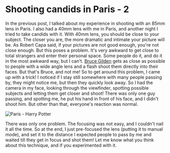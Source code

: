 # Shooting candids in Paris - 2

In the previous post, I talked about my experience in shooting with an 85mm lens in Paris. I also had a 40mm lens with me in Paris, and another night I tried to take candids with it. With 40mm lens, you should be close to your subject. The closer you are, the more dramatic and intimate your picture will be. As Robert Capa said, if your pictures are not good enough, you're not close enough. But this poses a problem. It's very awkward to get close to total strangers and enter their personal space. Some people do it, and do it in the most awkward way, but I can't. [Bruce Gilden](http://en.wikipedia.org/wiki/Bruce_Gilden) gets as close as possible to people with a wide angle lens and a flash shoot them directly into their faces. But that's Bruce, and not me!
So to get around this problem, I came up with a trick! I noticed if I stay still somewhere with many people passing by, they might notice me, but then they quickly look away. So I had the camera in my face, looking through the viewfinder, spotting possible subjects and letting them get closer and shoot! There was only one guy passing, and spotting me, he put his hand in front of his face, and I didn't shoot him. But other than that, everyone's reaction was normal.

![Paris - Harry Potter](http://farm6.static.flickr.com/5299/5572685350_54608b4579.jpg)

There was only one problem. The focusing was not easy, and I couldn't nail it all the time. So at the end, I just pre-focused the lens (putting it to manual mode), and set it to the distance I expected people to pass by me and waited till they get in focus and shot them! Let me know what you think about this technique, and if you experimented with it.